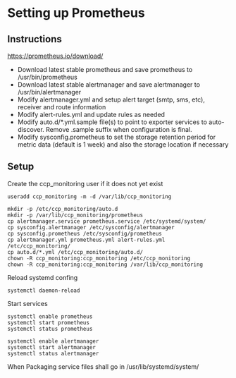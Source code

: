 # Setting up Prometheus

## Instructions

https://prometheus.io/download/

* Download latest stable prometheus and save prometheus to /usr/bin/prometheus
* Download latest stable alertmanager and save alertmanager to /usr/bin/alertmanager
* Modify alertmanager.yml and setup alert target (smtp, sms, etc), receiver and route information
* Modify alert-rules.yml and update rules as needed
* Modify auto.d/*.yml.sample file(s) to point to exporter services to auto-discover. Remove .sample suffix when configuration is final.
* Modify sysconfig.prometheus to set the storage retention period for metric data (default is 1 week) and also the storage location if necessary

## Setup
Create the ccp_monitoring user if it does not yet exist
```
useradd ccp_monitoring -m -d /var/lib/ccp_monitoring
```
```
mkdir -p /etc/ccp_monitoring/auto.d
mkdir -p /var/lib/ccp_monitoring/prometheus
cp alertmanager.service prometheus.service /etc/systemd/system/
cp sysconfig.alertmanager /etc/sysconfig/alertmanager
cp sysconfig.prometheus /etc/sysconfig/prometheus
cp alertmanager.yml prometheus.yml alert-rules.yml /etc/ccp_monitoring/
cp auto.d/*.yml /etc/ccp_monitoring/auto.d/
chown -R ccp_monitoring:ccp_monitoring /etc/ccp_monitoring
chown -R ccp_monitoring:ccp_monitoring /var/lib/ccp_monitoring
```
Reload systemd confing
```
systemctl daemon-reload
```
Start services
```
systemctl enable prometheus
systemctl start prometheus
systemctl status prometheus

systemctl enable alertmanager
systemctl start alertmanager
systemctl status alertmanager
```

When Packaging service files shall go in /usr/lib/systemd/system/


